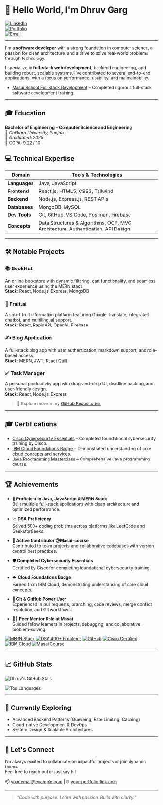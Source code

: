 # 👋 Hello World, I'm Dhruv Garg

[![LinkedIn](https://img.shields.io/badge/-LinkedIn-0A66C2?style=flat&logo=linkedin&logoColor=white)](https://www.linkedin.com/in/dhruv-garg-0656b9228)  
[![Portfolio](https://img.shields.io/badge/-Portfolio-000000?style=flat&logo=vercel&logoColor=white)](https://your-portfolio-link.com)  
[![Email](https://img.shields.io/badge/-Email-EA4335?style=flat&logo=gmail&logoColor=white)](mailto:dhruv110624@gmail.com)


---

I'm a **software developer** with a strong foundation in computer science, a passion for clean architecture, and a drive to solve real-world problems through technology.

I specialize in **full-stack web development**, backend engineering, and building robust, scalable systems. I’ve contributed to several end-to-end applications, with a focus on performance, usability, and maintainability.

- [Masai School Full Stack Development](https://www.masaischool.com/certification) – Completed rigorous full-stack software development training.
---

## 🎓 Education

**Bachelor of Engineering – Computer Science and Engineering**  
📍 *Chitkara University, Punjab*  
📅 *Graduated: 2025*  
📌 CGPA: 9.22 / 10

## 💻 Technical Expertise

| Domain | Tools & Technologies |
|--------|----------------------|
| **Languages** | Java, JavaScript |
| **Frontend** | React.js, HTML5, CSS3, Tailwind |
| **Backend** | Node.js, Express.js, REST APIs |
| **Databases** | MongoDB, MySQL |
| **Dev Tools** | Git, GitHub, VS Code, Postman, Firebase |
| **Concepts** | Data Structures & Algorithms, OOP, MVC Architecture, Authentication, API Design |

---
## 🛠️ Notable Projects

### 📚 BookHut  
An online bookstore with dynamic filtering, cart functionality, and seamless user experience using the MERN stack.  
**Stack**: React, Node.js, Express, MongoDB

### 🍓 Fruit.ai  
A smart fruit information platform featuring Google Translate, integrated chatbot, and multilingual support.  
**Stack**: React, RapidAPI, OpenAI, Firebase

### ✍️ Blog Application  
A full-stack blog app with user authentication, markdown support, and role-based access.  
**Stack**: MERN, JWT, React Quill

### ✅ Task Manager  
A personal productivity app with drag-and-drop UI, deadline tracking, and user-friendly design.  
**Stack**: React, Node.js, Express

> 🔗 Explore more in my [GitHub Repositories](https://github.com/Dhruv-garg17?tab=repositories)

---
## 🎓 Certifications

- [Cisco Cybersecurity Essentials](https://www.cisco.com/c/en_in/training-events/training-certifications/certifications/cybersecurity-essentials.html) – Completed foundational cybersecurity training by Cisco.
- [IBM Cloud Foundations Badge](https://www.your-ibm-cert-link.com) – Demonstrated understanding of core cloud concepts and services.
- [Java Programming Masterclass](https://www.udemy.com/course/java-the-complete-java-developer-course/) – Comprehensive Java programming course.

---
## 🏆 Achievements

- 🧠 **Proficient in Java, JavaScript & MERN Stack**  
  Built multiple full-stack applications with clean architecture and optimized performance.

- 📈 **DSA Proficiency**  
  Solved 500+ coding problems across platforms like LeetCode and GeeksforGeeks.

- 👥 **Active Contributor @Masai-course**  
  Contributed to team projects and collaborative codebases with version control best practices.

- 🛡️ **Completed Cybersecurity Essentials**  
  Certified by Cisco for completing foundational cybersecurity training.

- ☁️ **Cloud Foundations Badge**  
  Earned from IBM Cloud, demonstrating understanding of core cloud concepts.

- 🧰 **Git & GitHub Power User**  
  Experienced in pull requests, branching, code reviews, merge conflict resolution, and Git workflows.

- 🧑‍🏫 **Peer Mentor Role at Masai**  
  Guided fellow learners in projects, debugging, and collaborative problem-solving.

[![MERN Stack](https://img.shields.io/badge/MERN%20Stack-Expert-brightgreen)](#)
[![DSA 400+ Problems](https://img.shields.io/badge/DSA-400%2B%20Problems-orange)](#)
[![GitHub](https://img.shields.io/badge/GitHub-Contributor-blue)](#)
[![Cisco Certified](https://img.shields.io/badge/Cisco-Cybersecurity%20Essentials-blue)](#)
[![IBM Cloud](https://img.shields.io/badge/IBM-Cloud%20Foundations-lightblue)](#)
[![Masai Course](https://img.shields.io/badge/Masai-Organization-red)](https://github.com/masai-course)

---
## 📈 GitHub Stats

![Dhruv's GitHub Stats](https://github-readme-stats.vercel.app/api?username=Dhruv-garg17&show_icons=true&theme=github_dark&hide_title=false&count_private=true)

![Top Languages](https://github-readme-stats.vercel.app/api/top-langs/?username=Dhruv-garg17&layout=compact&theme=github_dark)


---

## 📌 Currently Exploring
- Advanced Backend Patterns (Queueing, Rate Limiting, Caching)
- Cloud-native Development & DevOps
- System Design & Scalable Architectures

---

## 🤝 Let's Connect
I’m always excited to collaborate on impactful projects or join dynamic teams.  
Feel free to reach out or just say hi!

📫 [your.email@example.com](dhruv110624@gmail.com) | 🌐 [your-portfolio-link.com](https://your-portfolio-link.com)

---

> *"Code with purpose. Learn with passion. Build with clarity."*
